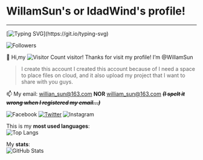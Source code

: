 # WillamSun's or IdadWind's profile!
---
[![Typing SVG](http://readme-typing-svg.herokuapp.com?font=&color=00B7C3&lines=Console.WriteLint(%22Welcome!%22);Debug.Print+%22You+are+the+best!%22;print(%22Happy+Forever!%22);printf(%22You+can+do+it!%22);echo+%22Don't+be+sad!%22;MsgBox(%22Keep+it!%22%2CvbOK);printf+%22Good+luck!%5Cn%22;Have+a+good+day!!)](https://git.io/typing-svg)
  
![Followers](https://img.shields.io/github/followers/WillamSun.svg?style=social&label=Follow&maxAge=2592000)
  
👋 Hi,my ![Visitor Count](https://profile-counter.glitch.me/WillamSun/count.svg) visitor! Thanks for visit my profile! I’m @WillamSun  
  
> I create this account
> I created this account because of I need a space to place files on cloud, and it also upload my project that I want to share with you guys.  
  
📫 My email: willian_sun@163.com **NOR** william_sun@163.com  ***~~(I spelt it wrong when I registered my email...)~~***  
  
![Facebook](https://img.shields.io/badge/Facebook-1877F2?style=for-the-badge&logo=facebook&logoColor=white) [![Twitter](https://img.shields.io/badge/Twitter-1DA1F2?style=for-the-badge&logo=twitter&logoColor=white)](https://twitter.com/IdadWind) ![Instagram](https://img.shields.io/badge/Instagram-E4405F?style=for-the-badge&logo=instagram&logoColor=white)
  
This is my **most used languages**:  
![Top Langs](https://github-readme-stats.vercel.app/api/top-langs/?username=WillamSun&layout=compact)
  
My **stats**:  
![GitHub Stats](https://github-readme-stats.vercel.app/api?username=WillamSun&theme=merko)
<!---
WillamSun/WillamSun is a ✨ special ✨ repository because its `README.md` (this file) appears on your GitHub profile.
You can click the Preview link to take a look at your changes.
--->
